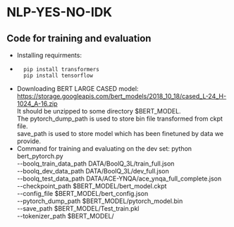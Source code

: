 # NLP-YES-NO-IDK
## Code for training and evaluation

- Installing requirments:
-       pip install transformers
        pip install tensorflow
- Downloading BERT LARGE CASED model:
https://storage.googleapis.com/bert_models/2018_10_18/cased_L-24_H-1024_A-16.zip     
It should be unzipped to some directory $BERT_MODEL.      
The pytorch_dump_path is used to store bin file transformed from ckpt file.   
save_path is used to store model which has been finetuned by data we provide.  
- Command for training and evaluating on the dev set:
        python bert_pytorch.py \
              --boolq_train_data_path DATA/BoolQ_3L/train_full.json\
              --boolq_dev_data_path DATA/BoolQ_3L/dev_full.json\
              --boolq_test_data_path DATA/ACE-YNQA/ace_ynqa_full_complete.json\
              --checkpoint_path $BERT_MODEL/bert_model.ckpt\
              --config_file $BERT_MODEL/bert_config.json\
              --pytorch_dump_path $BERT_MODEL/pytorch_model.bin\
              --save_path $BERT_MODEL/Test_train.pkl\
              --tokenizer_path $BERT_MODEL/
              
              
              

